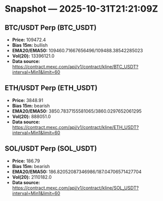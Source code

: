# Snapshot — 2025-10-31T21:21:09Z

## BTC/USDT Perp (BTC_USDT)
- **Price:** 109472.4
- **Bias 15m:** bullish
- **EMA20/EMA50:** 109460.71667656496/109488.38542285023
- **Vol(20):** 13396121.0
- **Data source:** https://contract.mexc.com/api/v1/contract/kline/BTC_USDT?interval=Min1&limit=60

## ETH/USDT Perp (ETH_USDT)
- **Price:** 3848.91
- **Bias 15m:** bearish
- **EMA20/EMA50:** 3850.7837155581065/3860.0297652061295
- **Vol(20):** 888051.0
- **Data source:** https://contract.mexc.com/api/v1/contract/kline/ETH_USDT?interval=Min1&limit=60

## SOL/USDT Perp (SOL_USDT)
- **Price:** 186.79
- **Bias 15m:** bearish
- **EMA20/EMA50:** 186.82052087346986/187.04706571427704
- **Vol(20):** 2110182.0
- **Data source:** https://contract.mexc.com/api/v1/contract/kline/SOL_USDT?interval=Min1&limit=60

